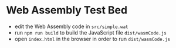 # Web Assembly Test Bed

- edit the Web Assembly code in `src/simple.wat`
- run `npm run build` to build the JavaScript file `dist/wasmCode.js`
- open `index.html` in the browser in order to run `dist/wasmCode.js`